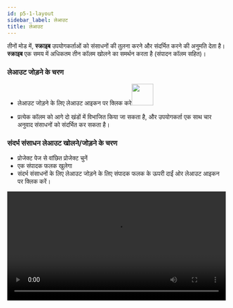 ```yaml
---
id: p5-1-layout
sidebar_label: लेआउट
title: लेआउट
---
```


तीनों मोड में, **स्क्राइब** उपयोगकर्ताओं को संसाधनों की तुलना करने और संदर्भित करने की अनुमति देता है। **स्क्राइब** एक समय में अधिकतम तीन कॉलम खोलने का समर्थन करता है (संपादन कॉलम सहित)।

### लेआउट जोड़ने के चरण ###

- लेआउट जोड़ने के लिए लेआउट आइकन पर क्लिक करे<img src="/assets/newcolumn.png" width="50px" alt=""/>
  
- प्रत्येक कॉलम को आगे दो खंडों में विभाजित किया जा सकता है, और उपयोगकर्ता एक साथ चार अनुवाद संसाधनों को संदर्भित कर सकता है।

### संदर्भ संसाधन लेआउट खोलने/जोड़ने के चरण ###

- प्रोजेक्ट पेज से वांछित प्रोजेक्ट चुनें
- एक संपादक फलक खुलेगा
- संदर्भ संसाधनों के लिए लेआउट जोड़ने के लिए संपादक फलक के ऊपरी दाईं ओर लेआउट आइकन पर क्लिक करें।

<video controls src="/assets/add-columns.mov" width="100%" type="video/mov"/>


